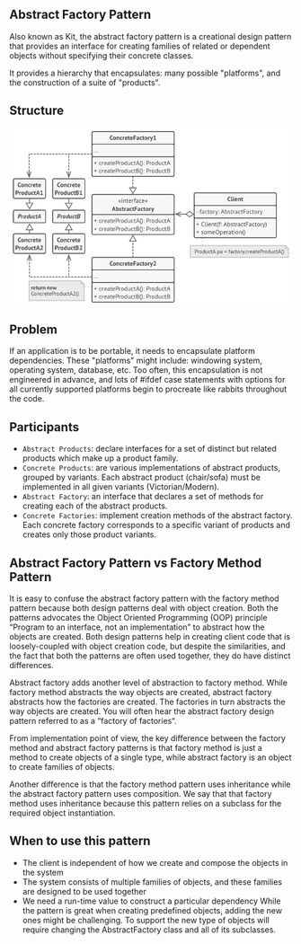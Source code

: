## Abstract Factory Pattern
Also known as Kit, the abstract factory pattern is a creational design pattern that provides an interface for creating
families of related or dependent objects without specifying their concrete classes.

It provides a hierarchy that encapsulates: many possible "platforms", and the construction of a suite of "products".

## Structure
![](../../../../../../../../docs/img/abstract-factory-pattern.png)

## Problem
If an application is to be portable, it needs to encapsulate platform dependencies. 
These "platforms" might include: windowing system, operating system, database, etc. Too often, this encapsulation is not
engineered in advance, and lots of #ifdef case statements with options for all currently supported platforms begin to 
procreate like rabbits throughout the code.

## Participants
- `Abstract Products`: declare interfaces for a set of distinct but related products which make up a product family.
- `Concrete Products`: are various implementations of abstract products, grouped by variants. Each abstract product 
(chair/sofa) must be implemented in all given variants (Victorian/Modern).
- `Abstract Factory`: an interface that declares a set of methods for creating each of the abstract products.
- `Concrete Factories`:  implement creation methods of the abstract factory. Each concrete factory corresponds to a 
specific variant of products and creates only those product variants.

## Abstract Factory Pattern vs Factory Method Pattern
It is easy to confuse the abstract factory pattern with the factory method pattern because both design patterns deal 
with object creation. Both the patterns advocates the Object Oriented Programming (OOP) principle “Program to an 
interface, not an implementation” to abstract how the objects are created. Both design patterns help in creating 
client code that is loosely-coupled with object creation code, but despite the similarities, and the fact that both the 
patterns are often used together, they do have distinct differences.

Abstract factory adds another level of abstraction to factory method. While factory method abstracts the way objects are
created, abstract factory abstracts how the factories are created. The factories in turn abstracts the way objects are 
created. You will often hear the abstract factory design pattern referred to as a “factory of factories“.

From implementation point of view, the key difference between the factory method and abstract factory patterns is that 
factory method is just a method to create objects of a single type, while abstract factory is an object to create 
families of objects.

Another difference is that the factory method pattern uses inheritance while the abstract factory pattern uses 
composition. We say that that factory method uses inheritance because this pattern relies on a subclass for the required
object instantiation. 

## When to use this pattern
- The client is independent of how we create and compose the objects in the system
- The system consists of multiple families of objects, and these families are designed to be used together
- We need a run-time value to construct a particular dependency
While the pattern is great when creating predefined objects, adding the new ones might be challenging. To support the 
new type of objects will require changing the AbstractFactory class and all of its subclasses.


